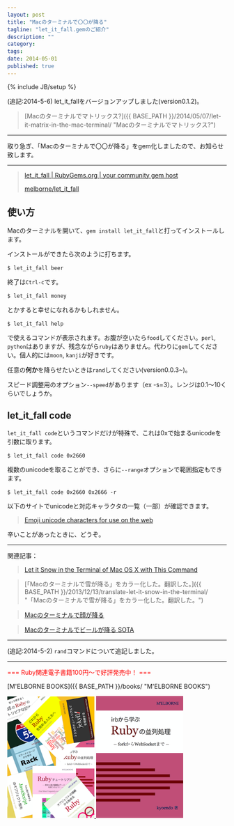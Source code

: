 ```yaml
---
layout: post
title: "Macのターミナルで〇〇が降る"
tagline: "let_it_fall.gemのご紹介"
description: ""
category: 
tags: 
date: 2014-05-01
published: true
---
```

{% include JB/setup %}

(追記:2014-5-6) let_it_fallをバージョンアップしました(version0.1.2)。

> [Macのターミナルでマトリックス?]({{ BASE_PATH }}/2014/05/07/let-it-matrix-in-the-mac-terminal/ "Macのターミナルでマトリックス?")

---

取り急ぎ、「Macのターミナルで〇〇が降る」をgem化しましたので、お知らせ致します。

---

> [let_it_fall \| RubyGems.org \| your community gem host](https://rubygems.org/gems/let_it_fall "let_it_fall \| RubyGems.org \| your community gem host")
> 
> [melborne/let_it_fall](https://github.com/melborne/let_it_fall "melborne/let_it_fall")

## 使い方

Macのターミナルを開いて、`gem install let_it_fall`と打ってインストールします。

インストールができたら次のように打ちます。

    $ let_it_fall beer

終了は`Ctrl-c`です。

    $ let_it_fall money

とかすると幸せになれるかもしれません。

    $ let_it_fall help

で使えるコマンドが表示されます。お腹が空いたら`food`してください。`perl`, `python`はありますが、残念ながら`ruby`はありません。代わりに`gem`してください。個人的には`moon`, `kanji`が好きです。

任意の**何か**を降らせたいときは`rand`してください(version0.0.3~)。


スピード調整用のオプション`--speed`があります（ex -s=3）。レンジは0.1〜10くらいでしょうか。

## let_it_fall code
`let_it_fall code`というコマンドだけが特殊で、これは0xで始まるunicodeを引数に取ります。

    $ let_it_fall code 0x2660

複数のunicodeを取ることができ、さらに`--range`オプションで範囲指定もできます。

    $ let_it_fall code 0x2660 0x2666 -r

以下のサイトでunicodeと対応キャラクタの一覧（一部）が確認できます。

> [Emoji unicode characters for use on the web](http://apps.timwhitlock.info/emoji/tables/unicode "Emoji unicode characters for use on the web")


辛いことがあったときに、どうぞ。

---

関連記事：

> [Let it Snow in the Terminal of Mac OS X with This Command](http://osxdaily.com/2013/12/06/snow-terminal-mac-os-x-command/ "Let it Snow in the Terminal of Mac OS X with This Command")

> [「Macのターミナルで雪が降る」をカラー化した。翻訳した。]({{ BASE_PATH }}/2013/12/13/translate-let-it-snow-in-the-terminal/ "「Macのターミナルで雪が降る」をカラー化した。翻訳した。")

> [Macのターミナルで顔が降る](http://melborne.github.io/2014/04/30/let-it-smile-in-the-terminal/ "Macのターミナルで顔が降る")

> [Macのターミナルでビールが降る  SOTA](http://deeeet.com/writing/2014/04/30/beer-on-terminal/ "Macのターミナルでビールが降る SOTA")

---

(追記:2014-5-2) `rand`コマンドについて追記しました。

---

<p style='color:red'>=== Ruby関連電子書籍100円〜で好評発売中！ ===</p>

[M'ELBORNE BOOKS]({{ BASE_PATH }}/books/ "M'ELBORNE BOOKS")

<a href="{{ BASE_PATH }}/books/">
  <img src="/assets/images/books/ruby_pack8.png" alt="pack8" style="width:200px" />
</a>
<a href="{{ BASE_PATH }}/books/">
  <img src="/assets/images/books/ruby_parallel_cover.png" alt="ruby_parallel" style="width:200px" />
</a>


